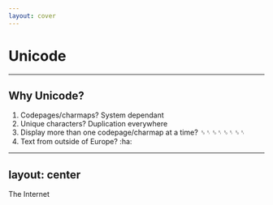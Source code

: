 ```yaml
---
layout: cover
---
```


# Unicode

---

## Why Unicode?

<v-clicks>

1. Codepages/charmaps? System dependant
1. Unique characters? Duplication everywhere
1. Display more than one codepage/charmap at a time? ␎␏␎␏␎␏␎␏
1. Text from outside of Europe? :ha:

</v-clicks>

<!--
TODO: Illustrate with an example:
- Write an application on one computer, relying on codepage X
- Send data to another computer
- Get garbled nonsense
- 👍 
-->

---
layout: center
---

<div class="absolute top-0 left-0 the-internet flex justify-center items-center text-30">
  <p class="text-shadow-xl color-white text-shadow-color-red">The Internet</p>
</div>

<style>
.the-internet {
  background-image: url("/the_internet.jpg");
  width: 100%;
  height: 100%
}
</style>

---
layout: center
---

## Unicode to the resque

<v-click>

- Universal
- Efficient
- Unambiguous

</v-click>

<!--
- Universal: Encompass all characters that can be used in general text interchange
- Efficient: Simple to store and parse. Fixed character codes for all the charaters, no switch code pages/charmaps.
- Unambiguous: `\1F600` is a grinning face - everywhere.

Ref: https://www.unicode.org/versions/Unicode15.0.0/ch01.pdf

> The Unicode Standard was designed to be:
>
> - Universal. The repertoire must be large enough to encompass all characters that are likely to be used in general text interchange, including those in major international, national, and industry character sets.
> - Efficient. Plain text is simple to parse: software does not have to maintain state or look for special escape sequences, and character synchronization from any point in a character stream is quick and unambiguous. A fixed character code allows for efficient sorting, searching, display, and editing of text.
> - Unambiguous. Any given Unicode code point always represents the same character
-->

---

## New Terminology

| | | |
| - | - | - |
| Glyph | ‽ | How it actually looks, defined by the font |
| Codepoint | U+203D | Unique identifier for this character |
| Character | Interrobang | Description of the codepoint | 
| Block | General Punctuation, U+2000 - U+206F | The range of codepoints for a specific purpose |
| Plane | Basic Multilingual Plane, U+0000 - U+FFFF | The wide group of codepoints |

<footer>

Ref: Characters and Glyphs https://www.unicode.org/versions/Unicode15.0.0/ch01.pdf

</footer>

<!--
Glyphs are what are drawn to the screen, generally unicode interpreted by a font for example
Character is still ambiguous, but in unicode it's the description of the codepoint
-->

---
layout: center
---

<img src="/glyph-codepoint-character.jpg" alt="Triple spiderman meme, glyph, codepoint, character pointing at each other" />

---
layout: center
---

<img src="/no_chars_yes_glyphs.jpg" alt="Drake no: characters. Drake yes: glyphs" />

---

## Glyphemes

<div class="codepoint absolute top-50 left-50">
  <div class="glyph">é</div>
  <div class="code">U+00e9</div>
</div>

<div class="codepoint absolute top-50 right-50">
  <div class="glyph">é</div>
  <div class="code">U+0065 + U+0301</div>
</div>

<!--
Glyphemes - 1 to many codepoints that are represented to the user as a single character
--> 

---
layout: center
---

## What is the difference between
## `Unicode`
## and
## `UTF-8`

---
layout: center
---

<div class="text-7">

`Unicode` - "The Standard"

`UTF-8` - Encoding

</div>

<!--
There is also UTF-16 and UTF-32
-->

---

## Encoding

<v-clicks>

**DIN 91379**: 925 characters

At least 10 bits - (Names/Data exchange in Europe)

Unicode:
- Supports 1048576 Characters
- Code space: U+000000 - U+10FFFF
- Which requires at least 21 bits

</v-clicks>

<footer>

Fun fact: Unicode <2.0 code space was 16-bit wide.

</footer>

---
layout: center
---

<div class="flex flex-col">

<img src="/standards.png" class="center"/>

<p class="text-3">
Alt: Fortunately, the charging one has been solved now that we've all standardized on mini-USB. Or is it micro-USB? Shit.
</p>

</div>

<footer>

Source: https://xkcd.com/927/

</footer>

---

## Woo options!

😻 = U+1F63B = Smiling cat face with heart-shaped eyes

<v-click>

| | |
| - | - |
| UTF-8 | `0xF0 0x9F 0x98 0xBB` |
| UTF-16BE* | `0xD83D 0xDE3B` |
| UTF-16LE | `0x3DD8 0x3BDE` |
| UTF-32BE* | `0x0001F63B` |
| UTF-32LE | `0x3BF60100` |

\* BE encodings are the default if no BOM `\xFEFF`

</v-click>

<footer>

UTF-21 exists - but it's a toy encoding hobby project<br />

</footer>

<!--
A UTF-8 encoded string on my machine spits out an array of bytes. To your machine, it's just an array of bytes.

UTF-8/16/32 & BOM FAQs: https://unicode.org/faq/utf_bom.html

Content-Encoding header on HTTP requests

UTF-21: https://evanhahn.com/utf-21/
-->

---
layout: center
---

## UTF-8 is the king of the web

---

## Nuts and bolts of UTF-8

Key points:

- Variable width (1-4 bytes)
- ∴ Variable offset between characters
- The default in Rust (+many more)

<v-click>

<hr />

| Code point range | Byte 1 | Byte 2 | Byte 3 | Byte 4 | Bit Capacity | Code points |
| - | - | - | - | - | - | - |
| `0x000000..0x00007F` | `0xxxxxxx` | | | | 7 | 128 |
| `0x000080..0x0007FF` | `110xxxxx` | `10xxxxxx` | | | 11 | 1920 |
| `0x000800..0x00FFFF` | `1110xxxx` | `10xxxxxx` | `10xxxxxx` | | 16 | 63488 |
| `0x010000..0x10FFFF` | `11110xxx` | `10xxxxxx` | `10xxxxxx` | `10xxxxxx` | 21 | 1mil+ |

</v-click>

<!--
UTF-8 is generally speaking more efficient when dealing with "Latin" based web - Best case 1 byte, worst case, 2 bytes.
UTF-16 is gauranteed to be 2 bytes, if not 4
UTF-32 will always be 4 bytes.
-->

---

## Let's encode!

😻 = U+1F63B = Smiling cat face with heart-shaped eyes

<p v-click>

1F63B = `0001 1111 0110 0011 1011`

</p>

<div v-click class="mt-30">

<Arrow x1="250" y1="250" x2="170" y2="160" width="5"/>

We need at least 17 bits of room to encode U+1F63B

</div>

<div v-click>

<hr />

`17 > 7` ∴ Needs more than 1 byte

`17 > 11` ∴ Needs more than 2 bytes

`17 > 16` ∴ Needs more than 3 bytes

∴ We need 4 bytes!

`1111 0xxx` `10xx xxxx` `10xx xxxx` `10xx xxxx`

</div>

<!--
Take a codepoint, and split it into UTF-8
-->

---

## Let's encode!

😻 = U+1F63B = Smiling cat face with heart-shaped eyes

0x1F63B = `0001 1111 0110 0011 1011`

<div v-click class="absolute top-40 left-14">
  <span>0x1F63B =&nbsp;</span>
  <span class="binary color-red">&nbsp;00</span>
  <span class="binary color-blue">01 1111</span>
  <span class="binary color-green">&nbsp;0110 00</span>
  <span class="binary color-yellow">11 1011</span>
</div>

<div v-click class="absolute parts top-40 left-14">
  <div class="binary color-red absolute part part-1 anim">00</div>
  <div class="binary color-blue absolute part part-2 anim">01 1111</div>
  <div class="binary color-green absolute part part-3 no-backtick anim">0110 00</div>
  <div class="binary color-yellow absolute part part-4 no-backtick anim">11 1011</div>
</div>

<div v-click class="absolute top-49 left-31">
  <span class="binary">| 1111 0000 = 1111 00<span class="color-red">00</span>&nbsp;</span>

  <span class="binary">| 1000 0000 = 10<span class="color-blue">01 1111</span>&nbsp;</span>

  <span class="binary">| 1000 0000 = 10<span class="color-green">01 1000</span>&nbsp;</span>

  <span class="binary">| 1000 0000 = 10<span class="color-yellow">11 1011</span>&nbsp;</span>
</div>

<div v-click class="absolute top-49 left-86">
  <span class="binary">&nbsp;= 0xF0</span>

  <span class="binary">&nbsp;= 0x9F</span>

  <span class="binary">&nbsp;= 0x98</span>

  <span class="binary">&nbsp;= 0xBB</span>
</div>

<div class="absolute top-90 left-15">

<v-click>

<hr />

Thus! U+1F63B = `\xF0\x9F\x97\xBB` in UTF-8

</v-click>

</div>

<style>
.part {
  width: 4.5em;
  top: 0em;
}

.parts {
  opacity: 1;
}

.part-1 { left: 5.90em; width: 1.8em; }
.part-2 { left: 7.10em; }
.part-3 { left: 11.9em; }
.part-4 { left: 16.1em; }

.slidev-vclick-current,.slidev-vclick-prior {
  .part { left: 0em; }

  .part-1 { top: 2.3em; left: 2.7em; }
  .part-2 { top: 5.0em; }
  .part-3 { top: 7.5em; }
  .part-4 { top: 10.1em; }
}

.anim {
  transition-delay: 0s;
  transition-duration: 1s;
}
</style>

---
layout: center
---

## Summary

<v-clicks>

Unicode is a standard. It defeines a dictionary of `codepoints` to their character descriptions

UTF-8 is an Encoding - defined by the Unicode Standard.

Encodings help humans interpret bytes as painted glyphs

UTF-8 is by far the most common standard due to it's memory efficiency (e.g. variable space) 

</v-clicks>
